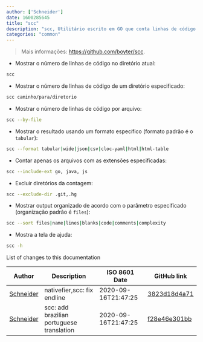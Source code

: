 ```yaml
---
author: ['Schneider']
date: 1600285645
title: "scc"
description: "scc, Utilitário escrito em GO que conta linhas de código."
categories: "common"
---
```

> Mais informações: <https://github.com/boyter/scc>.

- Mostrar o número de linhas de código no diretório atual:

```bash
scc
```

- Mostrar o número de linhas de código de um diretório especificado:

```bash
scc caminho/para/diretorio
```

- Mostrar o número de linhas de código por arquivo:

```bash
scc --by-file
```

- Mostrar o resultado usando um formato específico (formato padrão é o `tabular`):

```bash
scc --format tabular|wide|json|csv|cloc-yaml|html|html-table
```

- Contar apenas os arquivos com as extensões especificadas:

```bash
scc --include-ext go, java, js
```

- Excluir diretórios da contagem:

```bash
scc --exclude-dir .git,.hg
```

- Mostrar output organizado de acordo com o parâmetro especificado (organização padrão é `files`):

```bash
scc --sort files|name|lines|blanks|code|comments|complexity
```

- Mostra a tela de ajuda:

```bash
scc -h
```
List of changes to this documentation


Author | Description | ISO 8601 Date | GitHub link
------|-----|-----|-----
[Schneider](mailto:lucas.schneider@sap.com) | nativefier,scc: fix endline | 2020-09-16T21:47:25 | [3823d18d4a71](https://github.com/tldr-pages/tldr/commit/3823d18d4a71d3eb037579bbde7e06815093f9c3)
[Schneider](mailto:lucas.schneider@sap.com) | scc: add brazilian portuguese translation | 2020-09-16T21:47:25 | [f28e46e301bb](https://github.com/tldr-pages/tldr/commit/f28e46e301bb11f3590189aef9d15e6cd118c9d5)

